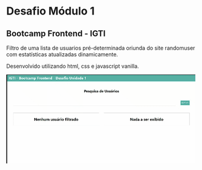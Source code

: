 # Desafio Módulo 1

## Bootcamp Frontend - IGTI

Filtro de uma lista de usuarios pré-determinada oriunda do site randomuser com estatísticas atualizadas dinamicamente.

Desenvolvido utilizando html, css e javascript vanilla.

![](./img/preview.gif)
